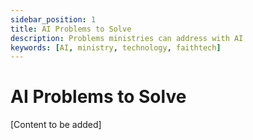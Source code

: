 ```yaml
---
sidebar_position: 1
title: AI Problems to Solve
description: Problems ministries can address with AI
keywords: [AI, ministry, technology, faithtech]
---
```


# AI Problems to Solve

[Content to be added]
